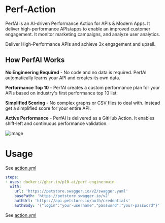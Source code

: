 # Perf-Action

PerfAI is an AI-driven Performance Action for APIs & Modern Apps.  It deliver high-performance APIs/apps to enable an improved customer engagement.  It monitor marketing campaigns, and analyze user analytics.  

Deliver High-Performance APIs and achieve 3x engagement and upsell.

## How PerfAI Works

**No Engineering Required** - No code and no data is required. PerfAI automatically learns your API and creates its own data.

**Performance Top 10** - PerfAI creates a custom performance plan for your APIs based on industry's first performance top 10 list. 

**Simplified Scoring** - No complex graphs or CSV files to deal with. Instead get a simplified score for your entire API. 

**Active Performance** - PerfAI is delivered as a GitHub Action. It enables shift-left and continuous performance validation. 

![image](https://github.com/P10-ai/Perf-Actions/assets/134328549/4c7ab821-bcff-40c8-85d8-c2dc97f8b1cc)


# Usage

See [action.yml](action.yml)

```yaml
steps:
- uses: docker://ghcr.io/p10-ai/perf-engine:main
  with:
    url: 'https://petstore.swagger.io/v2/swagger.yaml'
    basePath: 'https://petstore.swagger.io/v2'
    authUrl: 'https://api.petstore.io/auth/credentials'
    authBody: '{"login":"your-username","password":"your-password"}'
```



See [action.yml](https://github.com/P10-ai/Perf-Actions/blob/main/action.yml)
